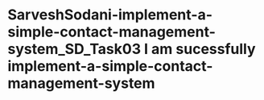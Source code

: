 # SarveshSodani-implement-a-simple-contact-management-system_SD_Task03 I am sucessfully implement-a-simple-contact-management-system
